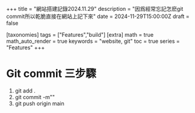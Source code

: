 +++
title = "網站搭建記錄2024.11.29"
description = "因爲經常忘記怎麽git commit所以乾脆直接在網站上記下來"
date = 2024-11-29T15:00:00Z
draft = false

[taxonomies]
tags = ["Features","build"]
[extra]
math = true
math_auto_render = true
keywords = "website, git"
toc = true
series = "Features"
+++

# Git commit 三步驟
1. git add .
2. git commit -m""
3. git push origin main